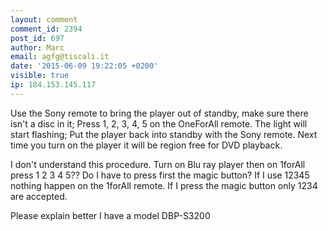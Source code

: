 ```yaml
---
layout: comment
comment_id: 2394
post_id: 697
author: Marc
email: agfg@tiscali.it
date: '2015-06-09 19:22:05 +0200'
visible: true
ip: 184.153.145.117
---
```

Use the Sony remote to bring the player out of standby, make sure there isn't a disc in it;
Press 1, 2, 3, 4, 5 on the OneForAll remote. The light will start flashing;
Put the player back into standby with the Sony remote.
Next time you turn on the player it will be region free for DVD playback.

I don't understand this procedure.
Turn on Blu ray player
then on 1forAll press 1 2 3 4 5??
Do I have to press first the magic button?
If I use 12345 nothing happen on the 1forAll remote.
If I press the magic button only 1234 are accepted.

Please explain better
I have a model DBP-S3200
